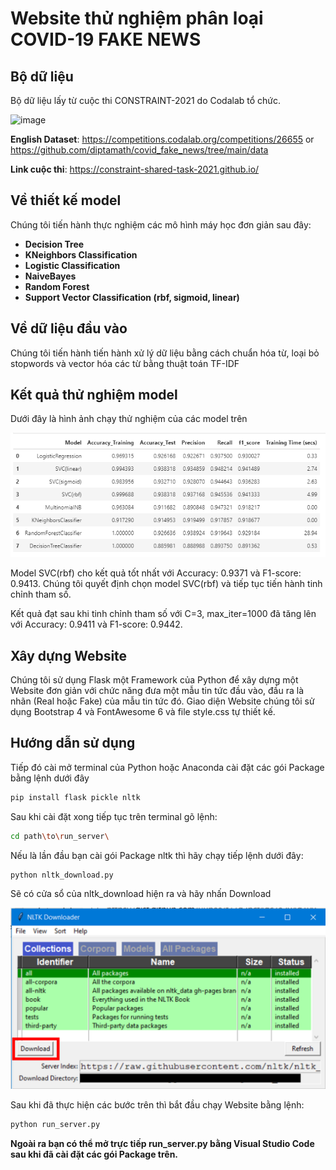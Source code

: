 # **Website thử nghiệm phân loại COVID-19 FAKE NEWS**
## **Bộ dữ liệu**
Bộ dữ liệu lấy từ cuộc thi CONSTRAINT-2021 do Codalab tổ chức.

![image](https://user-images.githubusercontent.com/29734492/109349580-338c5c00-789c-11eb-8400-a836364974af.png)

**English Dataset**: https://competitions.codalab.org/competitions/26655 or https://github.com/diptamath/covid_fake_news/tree/main/data

**Link cuộc thi**: https://constraint-shared-task-2021.github.io/

## **Về thiết kế model**

Chúng tôi tiến hành thực nghiệm các mô hình máy học đơn giản sau đây:
- **Decision Tree**
- **KNeighbors Classification**
- **Logistic Classification**
- **NaiveBayes**
- **Random Forest**
- **Support Vector Classification (rbf, sigmoid, linear)**

## **Về dữ liệu đầu vào**
Chúng tôi tiến hành tiến hành xử lý dữ liệu bằng cách chuẩn hóa từ, loại bỏ stopwords và vector hóa các từ bằng thuật toán TF-IDF

## **Kết quả thử nghiệm model**
Dưới đây là hình ảnh chạy thử nghiệm của các model trên

![image](imgs/model.png)

Model SVC(rbf) cho kết quả tốt nhất với Accuracy: 0.9371 và F1-score: 0.9413.
Chúng tôi quyết định chọn model SVC(rbf) và tiếp tục tiến hành tinh chỉnh tham số. 

Kết quả đạt sau khi tinh chỉnh tham số với C=3, max_iter=1000 đã tăng lên  với Accuracy: 0.9411 và F1-score: 0.9442.

## **Xây dựng Website**
Chúng tôi sử dụng Flask một Framework của Python để xây dựng một Website đơn giản với chức năng đưa một mẫu tin tức đầu vào, đầu ra là nhãn (Real hoặc Fake) của mẫu tin tức đó.
Giao diện Website chúng tôi sử dụng Bootstrap 4 và FontAwesome 6 và file style.css tự thiết kế.

## **Hướng dẫn sử dụng**

Tiếp đó cài mở terminal của Python hoặc Anaconda cài đặt các gói Package bằng lệnh dưới đây

```bash
pip install flask pickle nltk
```

Sau khi cài đặt xong tiếp tục trên terminal gõ lệnh:

```bash
cd path\to\run_server\
```

Nếu là lần đầu bạn cài gói Package nltk thì hãy chạy tiếp lệnh dưới đây:

```bash
python nltk_download.py
```

Sẽ có cửa sổ của nltk_download hiện ra và hãy nhấn Download

![image](imgs/nltk.png)

Sau khi đã thực hiện các bước trên thì bắt đầu chạy Website bằng lệnh:

```bash
python run_server.py
```

**Ngoài ra bạn có thể mở trực tiếp run_server.py bằng Visual Studio Code sau khi đã cài đặt các gói Package trên.**
